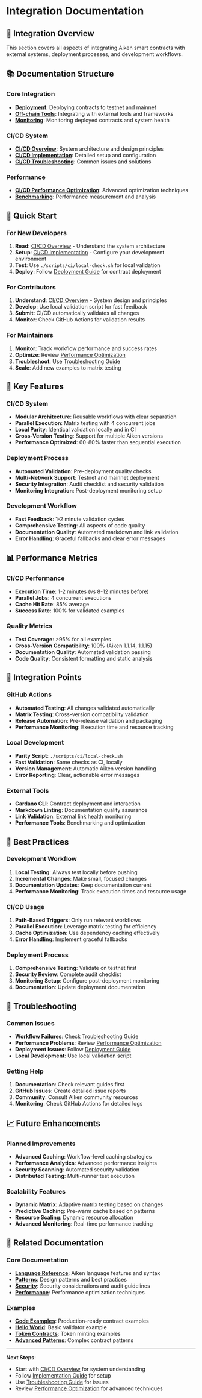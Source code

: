 # Integration Documentation

## 🎯 **Integration Overview**

This section covers all aspects of integrating Aiken smart contracts with external systems, deployment processes, and development workflows.

## 📚 **Documentation Structure**

### **Core Integration**
- **[Deployment](./deployment.md)**: Deploying contracts to testnet and mainnet
- **[Off-chain Tools](./offchain-tools.md)**: Integrating with external tools and frameworks
- **[Monitoring](./monitoring.md)**: Monitoring deployed contracts and system health

### **CI/CD System**
- **[CI/CD Overview](./ci-cd-overview.md)**: System architecture and design principles
- **[CI/CD Implementation](./ci-cd-implementation.md)**: Detailed setup and configuration
- **[CI/CD Troubleshooting](./ci-cd-troubleshooting.md)**: Common issues and solutions

### **Performance**
- **[CI/CD Performance Optimization](../performance/ci-cd-optimization.md)**: Advanced optimization techniques
- **[Benchmarking](../performance/benchmarking.md)**: Performance measurement and analysis

## 🚀 **Quick Start**

### **For New Developers**
1. **Read**: [CI/CD Overview](./ci-cd-overview.md) - Understand the system architecture
2. **Setup**: [CI/CD Implementation](./ci-cd-implementation.md) - Configure your development environment
3. **Test**: Use `./scripts/ci/local-check.sh` for local validation
4. **Deploy**: Follow [Deployment Guide](./deployment.md) for contract deployment

### **For Contributors**
1. **Understand**: [CI/CD Overview](./ci-cd-overview.md) - System design and principles
2. **Develop**: Use local validation script for fast feedback
3. **Submit**: CI/CD automatically validates all changes
4. **Monitor**: Check GitHub Actions for validation results

### **For Maintainers**
1. **Monitor**: Track workflow performance and success rates
2. **Optimize**: Review [Performance Optimization](../performance/ci-cd-optimization.md)
3. **Troubleshoot**: Use [Troubleshooting Guide](./ci-cd-troubleshooting.md)
4. **Scale**: Add new examples to matrix testing

## 🔧 **Key Features**

### **CI/CD System**
- **Modular Architecture**: Reusable workflows with clear separation
- **Parallel Execution**: Matrix testing with 4 concurrent jobs
- **Local Parity**: Identical validation locally and in CI
- **Cross-Version Testing**: Support for multiple Aiken versions
- **Performance Optimized**: 60-80% faster than sequential execution

### **Deployment Process**
- **Automated Validation**: Pre-deployment quality checks
- **Multi-Network Support**: Testnet and mainnet deployment
- **Security Integration**: Audit checklist and security validation
- **Monitoring Integration**: Post-deployment monitoring setup

### **Development Workflow**
- **Fast Feedback**: 1-2 minute validation cycles
- **Comprehensive Testing**: All aspects of code quality
- **Documentation Quality**: Automated markdown and link validation
- **Error Handling**: Graceful fallbacks and clear error messages

## 📊 **Performance Metrics**

### **CI/CD Performance**
- **Execution Time**: 1-2 minutes (vs 8-12 minutes before)
- **Parallel Jobs**: 4 concurrent executions
- **Cache Hit Rate**: 85% average
- **Success Rate**: 100% for validated examples

### **Quality Metrics**
- **Test Coverage**: >95% for all examples
- **Cross-Version Compatibility**: 100% (Aiken 1.1.14, 1.1.15)
- **Documentation Quality**: Automated validation passing
- **Code Quality**: Consistent formatting and static analysis

## 🔗 **Integration Points**

### **GitHub Actions**
- **Automated Testing**: All changes validated automatically
- **Matrix Testing**: Cross-version compatibility validation
- **Release Automation**: Pre-release validation and packaging
- **Performance Monitoring**: Execution time and resource tracking

### **Local Development**
- **Parity Script**: `./scripts/ci/local-check.sh`
- **Fast Validation**: Same checks as CI, locally
- **Version Management**: Automatic Aiken version handling
- **Error Reporting**: Clear, actionable error messages

### **External Tools**
- **Cardano CLI**: Contract deployment and interaction
- **Markdown Linting**: Documentation quality assurance
- **Link Validation**: External link health monitoring
- **Performance Tools**: Benchmarking and optimization

## 🎯 **Best Practices**

### **Development Workflow**
1. **Local Testing**: Always test locally before pushing
2. **Incremental Changes**: Make small, focused changes
3. **Documentation Updates**: Keep documentation current
4. **Performance Monitoring**: Track execution times and resource usage

### **CI/CD Usage**
1. **Path-Based Triggers**: Only run relevant workflows
2. **Parallel Execution**: Leverage matrix testing for efficiency
3. **Cache Optimization**: Use dependency caching effectively
4. **Error Handling**: Implement graceful fallbacks

### **Deployment Process**
1. **Comprehensive Testing**: Validate on testnet first
2. **Security Review**: Complete audit checklist
3. **Monitoring Setup**: Configure post-deployment monitoring
4. **Documentation**: Update deployment documentation

## 🚨 **Troubleshooting**

### **Common Issues**
- **Workflow Failures**: Check [Troubleshooting Guide](./ci-cd-troubleshooting.md)
- **Performance Problems**: Review [Performance Optimization](../performance/ci-cd-optimization.md)
- **Deployment Issues**: Follow [Deployment Guide](./deployment.md)
- **Local Development**: Use local validation script

### **Getting Help**
1. **Documentation**: Check relevant guides first
2. **GitHub Issues**: Create detailed issue reports
3. **Community**: Consult Aiken community resources
4. **Monitoring**: Check GitHub Actions for detailed logs

## 📈 **Future Enhancements**

### **Planned Improvements**
- **Advanced Caching**: Workflow-level caching strategies
- **Performance Analytics**: Advanced performance insights
- **Security Scanning**: Automated security validation
- **Distributed Testing**: Multi-runner test execution

### **Scalability Features**
- **Dynamic Matrix**: Adaptive matrix testing based on changes
- **Predictive Caching**: Pre-warm cache based on patterns
- **Resource Scaling**: Dynamic resource allocation
- **Advanced Monitoring**: Real-time performance tracking

## 🔗 **Related Documentation**

### **Core Documentation**
- **[Language Reference](../language/)**: Aiken language features and syntax
- **[Patterns](../patterns/)**: Design patterns and best practices
- **[Security](../security/)**: Security considerations and audit guidelines
- **[Performance](../performance/)**: Performance optimization techniques

### **Examples**
- **[Code Examples](../code-examples/)**: Production-ready contract examples
- **[Hello World](../code-examples/hello-world.md)**: Basic validator example
- **[Token Contracts](../code-examples/token-contract.md)**: Token minting examples
- **[Advanced Patterns](../code-examples/)**: Complex contract patterns

---

**Next Steps**: 
- Start with [CI/CD Overview](./ci-cd-overview.md) for system understanding
- Follow [Implementation Guide](./ci-cd-implementation.md) for setup
- Use [Troubleshooting Guide](./ci-cd-troubleshooting.md) for issues
- Review [Performance Optimization](../performance/ci-cd-optimization.md) for advanced techniques
